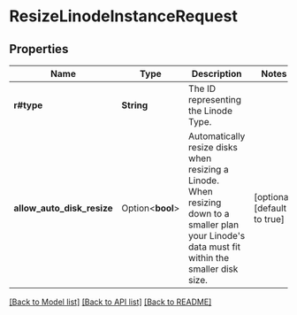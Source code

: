 # ResizeLinodeInstanceRequest

## Properties

Name | Type | Description | Notes
------------ | ------------- | ------------- | -------------
**r#type** | **String** | The ID representing the Linode Type. | 
**allow_auto_disk_resize** | Option<**bool**> | Automatically resize disks when resizing a Linode. When resizing down to a smaller plan your Linode's data must fit within the smaller disk size.  | [optional][default to true]

[[Back to Model list]](../README.md#documentation-for-models) [[Back to API list]](../README.md#documentation-for-api-endpoints) [[Back to README]](../README.md)


